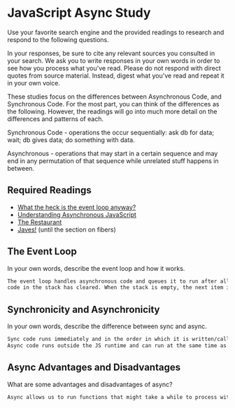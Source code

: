 # JavaScript Async Study

Use your favorite search engine and the provided readings to research and
respond to the following questions.

In your responses, be sure to cite any relevant sources you consulted in your
search. We ask you to write responses in your own words in order to see how you
process what you've read. Please do not respond with direct quotes from source
material. Instead, digest what you've read and repeat it in your own voice.

These studies focus on the differences between Asynchronous Code, and
Synchronous Code. For the most part, you can think of the differences as the
following. However, the readings will go into much more detail on the
differences and patterns of each.

Synchronous Code - operations the occur sequentially: ask db for data; wait; db gives data; do something with data.

Asynchronous - operations that may start in a certain sequence and may end in any permutation of that sequence while unrelated stuff happens in between.

## Required Readings

-   [What the heck is the event loop anyway?](https://www.youtube.com/watch?v=8aGhZQkoFbQ)
-   [Understanding Asynchronous JavaScript](https://www.youtube.com/watch?v=vMfg0xGjcOI)
-   [The Restaurant](https://www.codeschool.com/blog/2014/10/30/understanding-node-js/)
-   [Javes!](https://www.discovermeteor.com/blog/understanding-sync-async-javascript-node/) (until the section on fibers)

## The Event Loop

In your own words, describe the event loop and how it works.

```md
The event loop handles asynchronous code and queues it to run after all other
code in the stack has cleared. When the stack is empty, the next item in the event loop will run, etc.
```

## Synchronicity and Asynchronicity

In your own words, describe the difference between sync and async.

```md
Sync code runs immediately and in the order in which it is written/called within the JS runtime.
Async code runs outside the JS runtime and can run at the same time as other sync code. It is used for requests that might take a while to process.
```

## Async Advantages and Disadvantages

What are some advantages and disadvantages of async?

```md
Async allows us to run functions that might take a while to process without blocking the browser. If overused, lots of stuff might end up in the event loop and slow down the site. 
```
